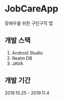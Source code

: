 # JobCareApp
장애우를 위한 구인구직 앱


## 개발 스택

 1. Android Studio
 2. Realm DB
 3. JAVA
 
## 개발 기간 

 2019.10.25 - 2019.11.4
 
